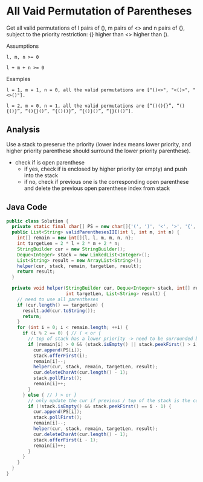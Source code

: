# All Vaid Permutation of Parentheses

Get all valid permutations of l pairs of (), m pairs of <> and n pairs of {}, subject to the priority restriction: {} higher than <> higher than ().



Assumptions

    l, m, n >= 0
    
    l + m + n >= 0



Examples

    l = 1, m = 1, n = 0, all the valid permutations are ["()<>", "<()>", "<>()"].
    
    l = 2, m = 0, n = 1, all the valid permutations are [“()(){}”, “(){()}”, “(){}()”, “{()()}”, “{()}()”, “{}()()”].

## Analysis

Use a stack to preserve the priority (lower index means lower priority, and higher priority parenthese should surround the lower priority parenthese).

+ check if is open parenthese
  - if yes, check if is enclosed by higher priority (or empty) and push into the stack
  - if no, check if previous one is the corresponding open parenthese and delete the previous open parenthese index from stack

## Java Code

```java
public class Solution {
  private static final char[] PS = new char[]{'(', ')', '<', '>', '{', '}'};
  public List<String> validParenthesesIII(int l, int m, int n) {
    int[] remain = new int[]{l, l, m, m, n, n};
    int targetLen = 2 * l + 2 * m + 2 * n;
    StringBuilder cur = new StringBuilder();
    Deque<Integer> stack = new LinkedList<Integer>();
    List<String> result = new ArrayList<String>();
    helper(cur, stack, remain, targetLen, result);
    return result;
  }

  private void helper(StringBuilder cur, Deque<Integer> stack, int[] remain,
                      int targetLen, List<String> result) {
    // need to use all parentheses
    if (cur.length() == targetLen) {
      result.add(cur.toString());
      return;
    }
    for (int i = 0; i < remain.length; ++i) {
      if (i % 2 == 0) { // ( < or {
        // top of stack has a lower priority -> need to be surrounded by higher priority parenthese
        if (remain[i] > 0 && (stack.isEmpty() || stack.peekFirst() > i)) { 
          cur.append(PS[i]);
          stack.offerFirst(i);
          remain[i]--;
          helper(cur, stack, remain, targetLen, result);
          cur.deleteCharAt(cur.length() - 1);
          stack.pollFirst();
          remain[i]++;
        }
      } else { // ) > or }
        // only update the cur if previous / top of the stack is the corresponding open parentheses
        if (!stack.isEmpty() && stack.peekFirst() == i - 1) {
          cur.append(PS[i]);
          stack.pollFirst();
          remain[i]--;
          helper(cur, stack, remain, targetLen, result);
          cur.deleteCharAt(cur.length() - 1);
          stack.offerFirst(i - 1);
          remain[i]++;
        }
      }
    }
  }
}

```